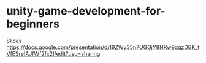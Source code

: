 # unity-game-development-for-beginners

Slides
https://docs.google.com/presentation/d/19ZWy35n7UGGjY8HRw9qqzDBK_tVfESreIAJfWf2fx2I/edit?usp=sharing
